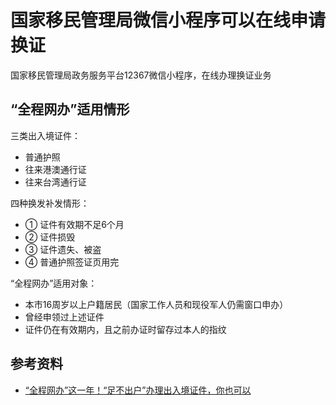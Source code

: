 # 国家移民管理局微信小程序可以在线申请换证

国家移民管理局政务服务平台12367微信小程序，在线办理换证业务

## “全程网办”适用情形

三类出入境证件：
* 普通护照
* 往来港澳通行证
* 往来台湾通行证

四种换发补发情形：
* ① 证件有效期不足6个月
* ② 证件损毁
* ③ 证件遗失、被盗
* ④ 普通护照签证页用完

“全程网办”适用对象：
* 本市16周岁以上户籍居民（国家工作人员和现役军人仍需窗口申办）
* 曾经申领过上述证件
* 证件仍在有效期内，且之前办证时留存过本人的指纹

## 参考资料
* [“全程网办”这一年！“足不出户”办理出入境证件，你也可以](https://mp.weixin.qq.com/s/QWluyia4YJLFc09s1Rh0gQ)
